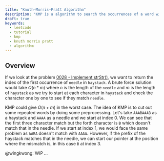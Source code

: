 ```yaml
---
title: "Knuth–Morris–Pratt Algorithm"
description: "KMP is a algorithm to search the occurrences of a word within a string"
draft: true
keywords:
  - leetcode
  - tutorial
  - kmp
  - knuth morris pratt
  - algorithm
---
```


<TutorialCredits authors="@wingkwong"/>

## Overview

If we look at the problem [0028 - Implement strStr()](https://leetcode.com/problems/implement-strstr/), we want to return the index of the first occurrence of `needle` in `haystack`. A brute force solution would take $O(n * m)$ where $n$ is the length of the `needle` and $m$ is the length of `haystack` as we try to start at each character in `haystack` and check the character one by one to see if they match `needle`.

KMP could give $O(n + m)$ in the worst case. The idea of KMP is to cut out some repeated words by doing some preprocessing. Let's take `AAABAAAB` as a haystack and `AAAA` as a needle and we start at index 0. We can see that the first three character match but the forth character is `B` which doesn't match that in the needle. If we start at index 1, we would face the same problem as `AABA` doesn't match with `AAAA`. However, if the prefix of the haystack matches that in the needle, we can start our pointer at the position where the mismatch is, in this case `B` at index 3.

@wingkwong: WIP ...

